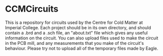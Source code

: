 CCMCircuits
===========

This is a repository for circuits used by the Centre for Cold Matter at Imperial College. Each project should be in its own directory, and should contain a .brd and a .sch file, an "about.txt" file which gives any useful information on the circuit. You can also upload files used to make the circuit in the PCB mill, and any measurements that you make of the circuit's behaviour. Please try not to upload all of the temporary files made by Eagle.  
